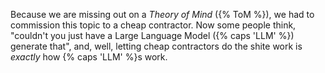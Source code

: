Because we are missing out on a *Theory of Mind* 
({% ToM %}), we had to commission this topic to a cheap contractor. Now some people think, "couldn't you just have a Large Language Model 
({% caps 'LLM' %}) generate that", and, well, letting cheap contractors do the shite work is *exactly* how 
{% caps 'LLM' %}s work. 

